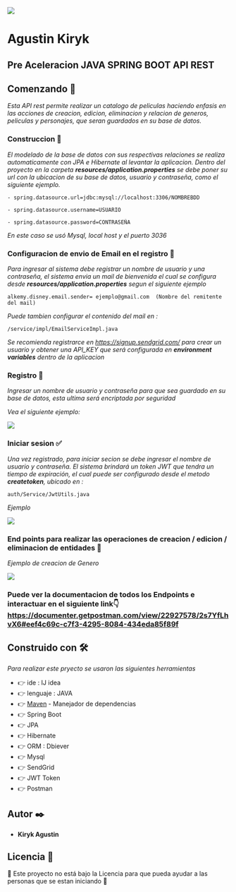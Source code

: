 ![](https://www.alkemy.org/static/media/alkemyLogo.2daef856.svg)

# Agustin Kiryk 
## Pre Aceleracion  JAVA SPRING BOOT API REST

## Comenzando 🚀


_Esta API rest permite realizar un catalogo de peliculas haciendo enfasis en las acciones de creacion, edicion, eliminacion y relacion de generos, peliculas y personajes, que seran guardados en su base de datos._

### Construccion 🔧

_El modelado de la base de datos con sus respectivas relaciones se realiza automaticamente con JPA e Hibernate al levantar la aplicacion.
Dentro del proyecto en la carpeta **resources/application.properties** se debe poner su url con la ubicacion de su base de datos, usuario y contraseña, como el siguiente ejemplo._
```
- spring.datasource.url=jdbc:mysql://localhost:3306/NOMBREBDD
```
```
- spring.datasource.username=USUARIO
```
```
- spring.datasource.password=CONTRASEÑA
```

_En este caso se usó Mysql, local host y el puerto 3036_

### Configuracion de envio de Email en el registro 📧

_Para ingresar al sistema debe registrar un nombre de usuario y una contraseña, el sistema envia un mail de bienvenida el cual se configura desde **resources/application.properties** segun el siguiente ejemplo_ 
```
alkemy.disney.email.sender= ejemplo@gmail.com  (Nombre del remitente del mail)
```
_Puede tambien configurar el contenido del mail en :_
```
/service/impl/EmailServiceImpl.java
```
_Se recomienda registrarce en https://signup.sendgrid.com/ para crear un usuario y obtener una API_KEY que será configurada en **environment variables** dentro de la aplicacion_

### Registro 📁

_Ingresar un nombre de usuario y contraseña para que sea guardado en su base de datos, esta ultima será encriptada por seguridad_

_Vea el siguiente ejemplo:_

![](https://github.com/agustin-kiryk/Pre-aceleracion-Agustin-Kiryk/blob/main/src/main/resources/static/registro11.png?raw=true)

### Iniciar sesion ✅
_Una vez registrado, para iniciar secion se debe ingresar el nombre de usuario y contraseña. El sistema brindará un token JWT que tendra un tiempo de expiración, el cual puede ser configurado desde el metodo **createtoken**, ubicado en :_
```
auth/Service/JwtUtils.java
```
_Ejemplo_

![](https://github.com/agustin-kiryk/Pre-aceleracion-Agustin-Kiryk/blob/main/src/main/resources/static/login1.png?raw=true)

### End points para realizar las operaciones de creacion / edicion / eliminacion de entidades 📝

_Ejemplo de creacion de Genero_

![](https://github.com/agustin-kiryk/Pre-aceleracion-Agustin-Kiryk/blob/main/src/main/resources/static/generos1.png?raw=true)


### Puede ver la documentacion de todos los Endpoints e interactuar en el siguiente link👇  https://documenter.getpostman.com/view/22927578/2s7YfLhvX6#eef4c69c-c7f3-4295-8084-434eda85f89f


## Construido con 🛠️

_Para realizar este pryecto se usaron las siguientes herramientas_

* 👉 ide : IJ idea
* 👉 lenguaje : JAVA
* 👉 [Maven](https://maven.apache.org/) - Manejador de dependencias
* 👉 Spring Boot
* 👉 JPA
* 👉 Hibernate
* 👉 ORM : Dbiever
* 👉 Mysql
* 👉 SendGrid
* 👉 JWT Token
* 👉 Postman


## Autor ✒️

* **Kiryk Agustin**

## Licencia 📄

🎁 Este proyecto no está bajo la Licencia para que pueda ayudar a las personas que se estan iniciando 🎁



